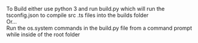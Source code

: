 To Build either use python 3 and run build.py which will run the tsconfig.json to compile src .ts files into the builds folder<br/>
Or...<br/>
Run the os.system commands in the build.py file from a command prompt while inside of the root folder